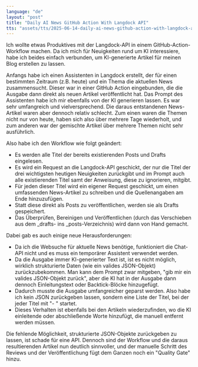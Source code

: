 ```yaml
---
language: "de"
layout: "post"
title: "Daily AI News GitHub Action With Langdock API"
tts: "assets/tts/2025-06-14-daily-ai-news-github-action-with-langdock-api.mp3"
---
```


Ich wollte etwas Produktives mit der Langdock-API in einem GitHub-Action-Workflow machen. Da ich mich für Neuigkeiten rund um KI interessiere, habe ich beides einfach verbunden, um KI-generierte Artikel für meinen Blog erstellen zu lassen.

<!--more-->

Anfangs habe ich einen Assistenten in Langdock erstellt, der für einen bestimmten Zeitraum (z.B. heute) und ein Thema die aktuellen News zusammensucht. Dieser war in einer GitHub Action eingebunden, die die Ausgabe dann direkt als neuen Artikel veröffentlicht hat. Das Prompt des Assistenten habe ich mir ebenfalls von der KI generieren lassen. Es war sehr umfangreich und vielversprechend.
Die daraus entstandenen News-Artikel waren aber dennoch relativ schlecht. Zum einen waren die Themen nicht nur von heute, haben sich also über mehrere Tage wiederholt, und zum anderen war der gemischte Artikel über mehrere Themen nicht sehr ausführlich.

Also habe ich den Workflow wie folgt geändert:
* Es werden alle Titel der bereits existierenden Posts und Drafts eingelesen.
* Es wird ein Request an die Langdock-API geschickt, der nur die Titel der drei wichtigsten heutigen Neuigkeiten zurückgibt und im Prompt auch alle existierenden Titel samt der Anweisung, diese zu ignorieren, mitgibt.
* Für jeden dieser Titel wird ein eigener Request geschickt, um einen umfassenden News-Artikel zu schreiben und die Quellenangaben am Ende hinzuzufügen.
* Statt diese direkt als Posts zu veröffentlichen, werden sie als Drafts gespeichert.
* Das Überprüfen, Bereinigen und Veröffentlichen (durch das Verschieben aus dem _drafts- ins _posts-Verzeichnis) wird dann von Hand gemacht.

Dabei gab es auch einige neue Herausforderungen:
* Da ich die Websuche für aktuelle News benötige, funktioniert die Chat-API nicht und es muss ein temporärer Assistent verwendet werden.
* Da die Ausgabe immer KI-generierter Text ist, ist es nicht möglich, wirklich strukturierte Daten (wie ein valides JSON-Objekt) zurückzubekommen. Man kann dem Prompt zwar mitgeben, "gib mir ein valides JSON-Objekt zurück", aber die KI hat in der Ausgabe dann dennoch Einleitungstext oder Backtick-Blöcke hinzugefügt.
* Dadurch musste die Ausgabe umfangreicher geparst werden. Also habe ich kein JSON zurückgeben lassen, sondern eine Liste der Titel, bei der jeder Titel mit "- " startet.
* Dieses Verhalten ist ebenfalls bei den Artikeln wiederzufinden, wo die KI einleitende oder abschließende Worte hinzufügt, die manuell entfernt werden müssen.

Die fehlende Möglichkeit, strukturierte JSON-Objekte zurückgeben zu lassen, ist schade für eine API. Dennoch sind der Workflow und die daraus resultierenden Artikel nun deutlich sinnvoller, und der manuelle Schritt des Reviews und der Veröffentlichung fügt dem Ganzen noch ein "Quality Gate" hinzu.
